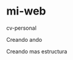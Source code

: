 # mi-web
 cv-personal
<p>Creando ando</p><!DOCTYPE html>
<html>
    <head>
        <title>Title</title>
        <meta charset="utf-8" />
        <meta name="viewport" content="width=device-width, initial-scale=1" />
     
 <!-- UIkit CSS -->
<link rel="stylesheet" href="https://cdn.jsdelivr.net/npm/uikit@3.21.5/dist/css/uikit.min.css" />
<!-- UIkit JS -->
<script src="https://cdn.jsdelivr.net/npm/uikit@3.21.5/dist/js/uikit.min.js"></script>
<script src="https://cdn.jsdelivr.net/npm/uikit@3.21.5/dist/js/uikit-icons.min.js"></script>
    </head>
    <body>
     <p>Creando mas estructura</p>
    </body>
</html>
